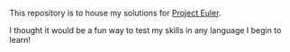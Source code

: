 This repository is to house my solutions for [Project Euler](https://projecteuler.net/about).

I thought it would be a fun way to test my skills in any language I begin to learn!
